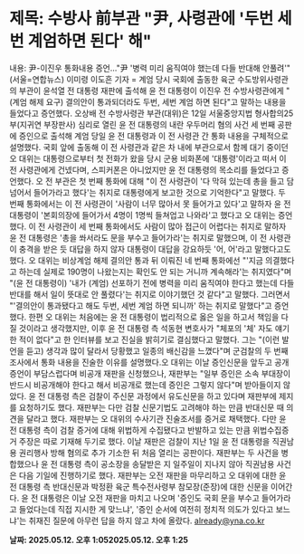# **제목: 수방사 前부관 "尹, 사령관에 '두번 세번 계엄하면 된다' 해"**

  내용: 尹-이진우 통화내용 증언…"尹 '병력 미리 움직여야 했는데 다들 반대해 안풀려'"(서울=연합뉴스) 이미령 이도흔 기자 = 계엄 당시 국회에 출동한 육군 수도방위사령관의 부관이 윤석열 전 대통령 재판에 출석해 윤 전 대통령이 이진우 전 수방사령관에게 "(계엄 해제 요구) 결의안이 통과되더라도 두번, 세번 계엄 하면 된다"고 말하는 내용을 들었다고 증언했다.    오상배 전 수방사령관 부관(대위)은 12일 서울중앙지법 형사합의25부(지귀연 부장판사) 심리로 열린 윤 전 대통령의 내란 우두머리 혐의 사건 세 번째 공판에 증인으로 출석해 계엄 당일 윤 전 대통령과 이 전 사령관 간 통화 내용을 구체적으로 설명했다.    국회 앞에 출동해 이 전 사령관과 같은 차 내에 부관으로서 함께 대기 중이던 오 대위는 대통령으로부터 첫 전화가 왔을 당시 군용 비화폰에 '대통령'이라고 떠서 이 전 사령관에게 건넸다며, 스피커폰은 아니었지만 윤 전 대통령의 목소리를 들었다고 증언했다.    오 전 부관은 첫 번째 통화에 대해 "이 전 사령관이 '다 막혀 있는데 총을 들고 담 넘어서 들어가라고 했다'는 취지로 대통령에게 보고한 것으로 기억한다"고 말했다.    두 번째 통화에서는 이 전 사령관이 '사람이 너무 많아서 못 들어가고 있다'고 말하자 윤 전 대통령이 '본회의장에 들어가서 4명이 1명씩 들쳐업고 나와라'고 했다고 오 대위는 증언했다.    이 전 사령관이 세 번째 통화에서도 사람이 많아 접근이 어렵다는 취지로 말하자 윤 전 대통령은 '총을 쏴서라도 문을 부수고 들어가라'는 취지로 말했으며, 이 전 사령관이 충격을 받은 듯 대답을 하지 않자 대통령이 대답을 강요하듯 '어, 어'라고 말했다고도 했다.    오 대위는 비상계엄 해제 결의안 통과 뒤 이뤄진 네 번째 통화에선 "'지금 의결했다고 하는데 실제로 190명이 나왔는지는 확인도 안 되는 거니까 계속해라'는 취지였다"며 "(윤 전 대통령이) '내가 (계엄) 선포하기 전에 병력을 미리 움직여야 한다고 했는데 다들 반대를 해서 일이 뜻대로 안 풀렸다'는 취지로 이야기했던 것 같다"고 말했다.    그러면서 "'결의안이 통과됐다고 해도 두번, 세번 계엄 하면 되니까' 하는 취지로 말했다"고 증언했다.    한편 오 대위는 처음에는 윤 전 대통령이 법리적으로 옳은 일을 하고서 책임을 다 질 것이라고 생각했지만, 이후 윤 전 대통령 측 석동현 변호사가 "체포의 '체' 자도 얘기한 적이 없다"고 한 인터뷰를 보고 진실을 밝히기로 결심했다고 말했다.    그는 "(이런 발언을 듣고) 생각과 많이 달라서 당황했고 일종의 배신감을 느꼈다"며 군검찰의 두 번째 조사에서 통화 내용을 진술한 이유를 설명했다.오 대위는 이날 증인신문을 앞두고 공개 증언이 부담스럽다며 비공개 재판을 신청했으나, 재판부는 "일부 증인은 소속 부대장이 반드시 비공개해야 한다고 해서 비공개로 했는데 증인은 그렇지 않다"며 받아들이지 않았다.    윤 전 대통령 측은 검찰이 주신문 과정에서 유도신문을 하고 있다며 재판부에 제지를 요청하기도 했다. 재판부는 다만 검찰 신문기법도 고려해야 하는 만큼 반대신문 때 의견을 달라고 했다.    재판부는 오 대위의 수사기관 진술조서를 증거로 채택했다. 다만 윤 전 대통령 측이 검찰 증거에 대해 위법하게 수집됐다고 반발하고 있는 만큼 위법수집증거 주장은 따로 기재해 두기로 했다.    이날 재판은 검찰이 지난 1일 윤 전 대통령을 직권남용 권리행사 방해 혐의로 추가 기소한 뒤 처음 열리는 공판이다. 재판부는 두 사건을 병합했으나 윤 전 대통령 측이 공소장을 송달받은 지 일주일이 지나지 않아 직권남용 사건은 다음 기일에 진행하기로 했다.    재판부는 오전 재판을 마무리하고 오 대위에 대한 윤 전 대통령 측 반대신문과 박정환 육군 특수전사령부 참모장(준장)에 대한 신문을 이어간다.    윤 전 대통령은 이날 오전 재판을 마치고 나오며 '증인도 국회 문을 부수고 들어가라고 들었다는데 직접 지시한 게 맞느냐', '증인 순서에 여전히 정치적 의도가 있다고 보느냐'는 취재진 질문에 아무런 답을 하지 않고 차에 올랐다.    already@yna.co.kr

  **날짜: 2025.05.12. 오후 1:052025.05.12. 오후 1:25**